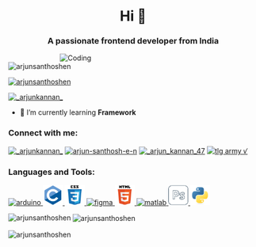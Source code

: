 <h1 align="center">Hi 👋
<h3 align="center">A passionate frontend developer from India</h3>

<img align="right" alt="Coding" width="400" src="https://cdn.dribbble.com/users/1162077/screenshots/3848914/programmer.gif">

<p align="left"> <img src="https://komarev.com/ghpvc/?username=arjunsanthoshen&label=Profile%20views&color=0e75b6&style=flat" alt="arjunsanthoshen" /> </p>

<p align="left"> <a href="https://github.com/ryo-ma/github-profile-trophy"><img src="https://github-profile-trophy.vercel.app/?username=arjunsanthoshen" alt="arjunsanthoshen" /></a> </p>

<p align="left"> <a href="https://twitter.com/_arjunkannan_" target="blank"><img src="https://img.shields.io/twitter/follow/_arjunkannan_?logo=twitter&style=for-the-badge" alt="_arjunkannan_" /></a> </p>

- 🌱 I’m currently learning **Framework**

<h3 align="left">Connect with me:</h3>
<p align="left">
<a href="https://twitter.com/_arjunkannan_" target="blank"><img align="center" src="https://raw.githubusercontent.com/rahuldkjain/github-profile-readme-generator/master/src/images/icons/Social/twitter.svg" alt="_arjunkannan_" height="30" width="40" /></a>
<a href="https://linkedin.com/in/arjun-santhosh-e-n" target="blank"><img align="center" src="https://raw.githubusercontent.com/rahuldkjain/github-profile-readme-generator/master/src/images/icons/Social/linked-in-alt.svg" alt="arjun-santhosh-e-n" height="30" width="40" /></a>
<a href="https://instagram.com/_arjun_kannan_47" target="blank"><img align="center" src="https://raw.githubusercontent.com/rahuldkjain/github-profile-readme-generator/master/src/images/icons/Social/instagram.svg" alt="_arjun_kannan_47" height="30" width="40" /></a>
<a href="https://www.youtube.com/c/tlg army ꪜ" target="blank"><img align="center" src="https://raw.githubusercontent.com/rahuldkjain/github-profile-readme-generator/master/src/images/icons/Social/youtube.svg" alt="tlg army ꪜ" height="30" width="40" /></a>
</p>

<h3 align="left">Languages and Tools:</h3>
<p align="left"> <a href="https://www.arduino.cc/" target="_blank" rel="noreferrer"> <img src="https://cdn.worldvectorlogo.com/logos/arduino-1.svg" alt="arduino" width="40" height="40"/> </a> <a href="https://www.cprogramming.com/" target="_blank" rel="noreferrer"> <img src="https://raw.githubusercontent.com/devicons/devicon/master/icons/c/c-original.svg" alt="c" width="40" height="40"/> </a> <a href="https://www.w3schools.com/css/" target="_blank" rel="noreferrer"> <img src="https://raw.githubusercontent.com/devicons/devicon/master/icons/css3/css3-original-wordmark.svg" alt="css3" width="40" height="40"/> </a> <a href="https://www.figma.com/" target="_blank" rel="noreferrer"> <img src="https://www.vectorlogo.zone/logos/figma/figma-icon.svg" alt="figma" width="40" height="40"/> </a> <a href="https://www.w3.org/html/" target="_blank" rel="noreferrer"> <img src="https://raw.githubusercontent.com/devicons/devicon/master/icons/html5/html5-original-wordmark.svg" alt="html5" width="40" height="40"/> </a> <a href="https://www.mathworks.com/" target="_blank" rel="noreferrer"> <img src="https://upload.wikimedia.org/wikipedia/commons/2/21/Matlab_Logo.png" alt="matlab" width="40" height="40"/> </a> <a href="https://www.photoshop.com/en" target="_blank" rel="noreferrer"> <img src="https://raw.githubusercontent.com/devicons/devicon/master/icons/photoshop/photoshop-line.svg" alt="photoshop" width="40" height="40"/> </a> <a href="https://www.python.org" target="_blank" rel="noreferrer"> <img src="https://raw.githubusercontent.com/devicons/devicon/master/icons/python/python-original.svg" alt="python" width="40" height="40"/> </a> </p>

<p><img align="left" src="https://github-readme-stats.vercel.app/api/top-langs?username=arjunsanthoshen&show_icons=true&locale=en&layout=compact" alt="arjunsanthoshen" /></p>

<p>&nbsp;<img align="center" src="https://github-readme-stats.vercel.app/api?username=arjunsanthoshen&show_icons=true&locale=en" alt="arjunsanthoshen" /></p>

<p><img align="center" src="https://github-readme-streak-stats.herokuapp.com/?user=arjunsanthoshen&" alt="arjunsanthoshen" /></p>
